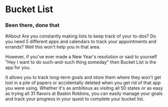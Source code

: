 # Bucket List
### Been there, done that


#About
Are you constantly making lists to keep track of your to-dos?  Do you need
5 different apps and calendars to track your appointments and errands?  Well this
won't help you in that area.

However, if you've ever made a New Year's resolution or said to yourself "Hey I
want to do such-and-such thing someday" then Bucket List is the app for you.

It allows you to track long-term goals and store them where they won't get lost
in a pile of papers or accidentally deleted when you get rid of that app you
were using.  Whether it's as ambitious as visitng all 50 states or as easy as 
trying all 31 flavors at Baskin Robbins, you can easily manage your goals and
track your progress in your quest to complete your bucket list.
